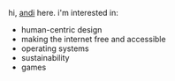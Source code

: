 hi, [andi](https://andii.land) here. i'm interested in:
- human-centric design
- making the internet free and accessible
- operating systems
- sustainability
- games
